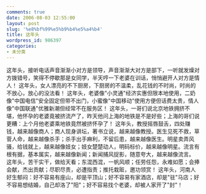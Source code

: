 ```yaml
---
comments: true
date: 2006-08-03 12:55:00
layout: post
slug: '%e8%bf%99%e5%b9%b4%e5%a4%b4'
title: 这年头
wordpress_id: 986397
categories:
- 未分类
---
```


这年头，接听电话声音渐渐小对方是领导，声音渐渐大对方是部下，一听就发燥对方拨错号，笑得不停歇那是女同学，半天哼一下老婆在训话，悄悄避开人对方是情人！ 这年头，女人漂亮的不下厨房，下厨房的不温柔，乱花钱的不时尚，时尚的不放心，放心的没法看！ 这年头，老婆像"小灵通"经济实惠但限本地使用，二奶像"中国电信"安全固定但带不出门，小蜜像"中国移动"使用方便但话费太贵，情人像"中国联通"优雅新潮但经常不在服务区！ 这年头，一哥们说北京地铁拥挤不堪，他怀孕的老婆竟被挤流产了，昨天他问上海的地铁是不是好些；上海的哥们说更糟：上个月他老婆乘地铁竟然被挤怀孕了！ 这年头，教授摇唇鼓舌，四处赚钱，越来越像商人；商人现身讲坛，著书立说，越来越像教授。医生见死不救，草菅人命，越来越像杀手；杀手出手麻利，不留后患，越来越像医生。明星卖弄风骚，给钱就上，越来越像妓女；妓女楚楚动人，明码标价，越来越像明星。流言有根有据，基本属实，越来越像新闻；新闻捕风捉影，随意夸大，越来越像流言。 这年头，苦干实干，做给天看；东混西混，一帆风顺；任劳任怨，永难如愿；会捧会献，杰出贡献；尽职尽责，必遭指责；推托栽赃，邀功领赏！ 这年头，河南人好生郁闷：好不容易有座山，却是平顶山；好不容易有家酒店，却是"驻"马店；好不容易想结婚，自己却洛了"阳"；好不容易找个老婆，却被人家开了"封"！
